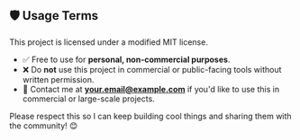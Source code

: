 ## 🛡️ Usage Terms

This project is licensed under a modified MIT license.

- ✅ Free to use for **personal, non-commercial purposes**.
- ❌ Do **not** use this project in commercial or public-facing tools without written permission.
- 📩 Contact me at **your.email@example.com** if you'd like to use this in commercial or large-scale projects.

Please respect this so I can keep building cool things and sharing them with the community! 😊
